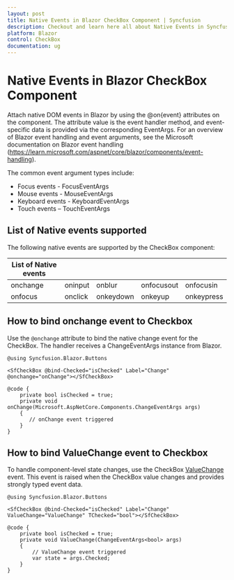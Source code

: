 ```yaml
---
layout: post
title: Native Events in Blazor CheckBox Component | Syncfusion
description: Checkout and learn here all about Native Events in Syncfusion Blazor CheckBox component and much more.
platform: Blazor
control: CheckBox
documentation: ug
---
```


# Native Events in Blazor CheckBox Component

Attach native DOM events in Blazor by using the @on{event} attributes on the component. The attribute value is the event handler method, and event-specific data is provided via the corresponding EventArgs. For an overview of Blazor event handling and event arguments, see the Microsoft documentation on Blazor event handling (https://learn.microsoft.com/aspnet/core/blazor/components/event-handling).

The common event argument types include:

* Focus events - FocusEventArgs
* Mouse events - MouseEventArgs
* Keyboard events - KeyboardEventArgs
* Touch events – TouchEventArgs

## List of Native events supported

The following native events are supported by the CheckBox component:

| List of Native events |  |  | | |
| --- | --- | --- | --- | --- |
| onchange | oninput | onblur | onfocusout | onfocusin |
| onfocus | onclick | onkeydown | onkeyup | onkeypress |

## How to bind onchange event to Checkbox

Use the `@onchange` attribute to bind the native change event for the CheckBox. The handler receives a ChangeEventArgs instance from Blazor.

```cshtml
@using Syncfusion.Blazor.Buttons

<SfCheckBox @bind-Checked="isChecked" Label="Change" @onchange="onChange"></SfCheckBox>

@code {
    private bool isChecked = true;
    private void onChange(Microsoft.AspNetCore.Components.ChangeEventArgs args)
    {
       // onChange event triggered
    }
}
```

## How to bind ValueChange event to Checkbox

To handle component-level state changes, use the CheckBox [ValueChange](https://help.syncfusion.com/cr/blazor/Syncfusion.Blazor.Buttons.SfCheckBox-1.html#Syncfusion_Blazor_Buttons_SfCheckBox_1_ValueChange) event. This event is raised when the CheckBox value changes and provides strongly typed event data.

```cshtml
@using Syncfusion.Blazor.Buttons

<SfCheckBox @bind-Checked="isChecked" Label="Change" ValueChange="ValueChange" TChecked="bool"></SfCheckBox>

@code {
    private bool isChecked = true;
    private void ValueChange(ChangeEventArgs<bool> args)
    {
        // ValueChange event triggered
        var state = args.Checked;
    }
}
```